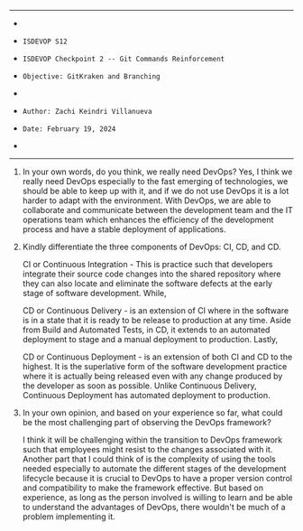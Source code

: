**********************************************************************
*
*     ISDEVOP S12
*     ISDEVOP Checkpoint 2 -- Git Commands Reinforcement
*     Objective: GitKraken and Branching
*     
*     Author: Zachi Keindri Villanueva
*     Date: February 19, 2024
*     
**********************************************************************

1. In your own words, do you think, we really need DevOps?
    Yes, I think we really need DevOps especially to the fast emerging of technologies, we should be able to keep up with it, and if we do not use DevOps it is a lot harder to adapt with the environment. With DevOps, we are able to collaborate and communicate between the development team and the IT operations team which enhances the efficiency of the development process and have a stable deployment of applications.

2. Kindly differentiate the three components of DevOps: CI, CD, and CD.

    CI or Continuous Integration - This is practice such that developers integrate their source code changes into the shared repository where they can also locate and eliminate the software defects at the early stage of software development. While,

    CD or Continuous Delivery - is an extension of CI where in the software is in a state that it is ready to be release to production at any time. Aside from Build and Automated Tests, in CD, it extends to an automated deployment to stage and a manual deployment to production. Lastly,

    CD or Continuous Deployment - is an extension of both CI and CD to the highest. It is the superlative form of the software development practice where it is actually being released even with any change produced by the developer as soon as possible. Unlike Continuous Delivery, Continuous Deployment has automated deployment to production.

3. In your own opinion, and based on your experience so far, what could be the most challenging part of observing the DevOps framework?

    I think it will be challenging within the transition to DevOps framework such that employees might resist to the changes associated with it. Another part that I could think of is the complexity of using the tools needed especially to automate the different stages of the development lifecycle because it is crucial to DevOps to have a proper version control and compatibility to make the framework effective. But based on experience, as long as the person involved is willing to learn and be able to understand the advantages of DevOps, there wouldn't be much of a problem implementing it.